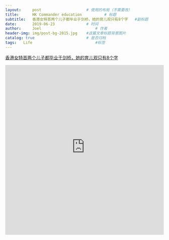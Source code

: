 ```yaml
---
layout:     post   				    # 使用的布局（不需要改）
title:      HK Commander education 			# 标题
subtitle:   香港女特首两个儿子都毕业于剑桥，她的育儿观只有8个字   #副标题
date:       2019-06-23 				# 时间
author:     Joel 						# 作者
header-img: img/post-bg-2015.jpg 	#这篇文章标题背景图片
catalog: true 						# 是否归档
tags:	Life							#标签
---
```

<a href="https://mp.weixin.qq.com/s?__biz=MjM5ODk3NjYxMw==&mid=2651381526&idx=5&sn=15ac441451f7f144a2f46b27889e0eb5&chksm=bd3ef21c8a497b0a2f1ef0cb9be2640350c309af92305faa0e52156e9dd6891819c43f3e62ea&mpshare=1&scene=1&srcid=0220eiKe1tnHpDD0w3sE70Al&pass_ticket=tB08wSX9ENKcHH%2BbxYTJ8vLvzOyEuZ4v%2FmSF8VnlR69XQGlEHrBPX23zOl6VwBg1#rd">香港女特首两个儿子都毕业于剑桥，她的育儿观只有8个字</a>

<embed width="100%" height="540px" name="plugin" id="plugin" src="https://raw.githubusercontent.com/JoelPub/joelpub.github.io/master/img/blog/S.pdf" type="application/pdf" internalinstanceid="9">

